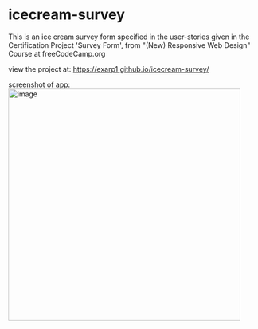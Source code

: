 # icecream-survey
This is an ice cream survey form specified in the user-stories given in the Certification Project 'Survey Form', from "(New) Responsive Web Design" Course at freeCodeCamp.org

view the project at: https://exarp1.github.io/icecream-survey/

screenshot of app:
<img width="466" alt="image" src="https://user-images.githubusercontent.com/12552884/188054070-4d14dc82-6e47-4899-ae8d-c35d035ba9e8.png">
